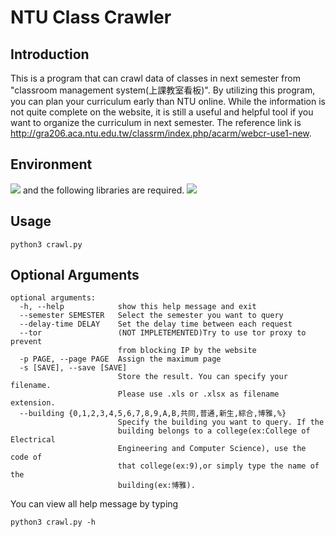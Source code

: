 # NTU Class Crawler

## Introduction

This is a program that can crawl data of classes in next semester from
"classroom management system(上課教室看板)". By utilizing this program, you can plan
your curriculum early than NTU online. While the information is not quite
complete on the website, it is still a useful and helpful tool if you want to
organize the curriculum in next semester. The reference link is
http://gra206.aca.ntu.edu.tw/classrm/index.php/acarm/webcr-use1-new.

## Environment
<a target="_blank" href="https://www.python.org/downloads/" title="Python version"><img src="https://img.shields.io/badge/python-%3E=_3.7-green.svg"></a> and the following libraries are required.
<img src="https://img.shields.io/badge/python-requests%7Cbeautiful4%7Cpandas%7Ccollections%7Cargparse-blue">



## Usage

```
python3 crawl.py
```
## Optional Arguments
```
optional arguments:
  -h, --help            show this help message and exit
  --semester SEMESTER   Select the semester you want to query
  --delay-time DELAY    Set the delay time between each request
  --tor                 (NOT IMPLETEMENTED)Try to use tor proxy to prevent
                        from blocking IP by the website
  -p PAGE, --page PAGE  Assign the maximum page
  -s [SAVE], --save [SAVE]
                        Store the result. You can specify your filename.
                        Please use .xls or .xlsx as filename extension.
  --building {0,1,2,3,4,5,6,7,8,9,A,B,共同,普通,新生,綜合,博雅,%}
                        Specify the building you want to query. If the
                        building belongs to a college(ex:College of Electrical
                        Engineering and Computer Science), use the code of
                        that college(ex:9),or simply type the name of the
                        building(ex:博雅).
```
You can view all help message by typing
```
python3 crawl.py -h
```